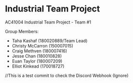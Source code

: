 # Industrial Team Project
AC41004 Industrial Team Project - Team #1

Group Members:
- Taha Kashaf (180020889/Team Lead)
- Christy McCarron (150007015)
- Craig Methven (180007416)
- Jesse Chan (180010828)
- Euan Taylor (180007209)
- Elliot Kinkead (170018727)


//This is a test commit to check the Discord Webhook (Ignore)
